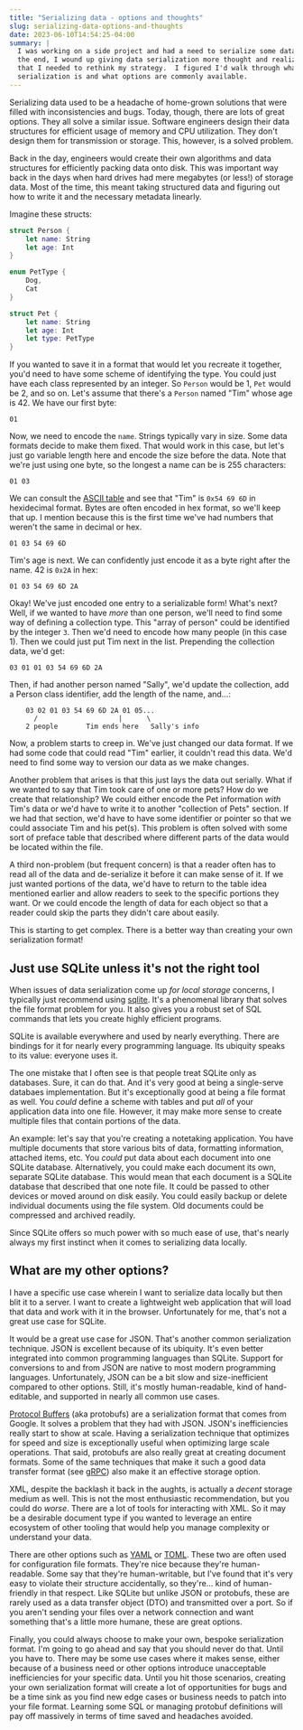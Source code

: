 ```yaml
---
title: "Serializing data - options and thoughts"
slug: serializing-data-options-and-thoughts
date: 2023-06-10T14:54:25-04:00
summary: |
  I was working on a side project and had a need to serialize some data.  In
  the end, I wound up giving data serialization more thought and realizing
  that I needed to rethink my strategy.  I figured I'd walk through what data
  serialization is and what options are commonly available.
---
```


Serializing data used to be a headache of home-grown solutions that were filled
with inconsistencies and bugs.  Today, though, there are lots of great options.
They all solve a similar issue.  Software engineers design their data structures
for efficient usage of memory and CPU utilization.  They don't design them for
transmission or storage.  This, however, is a solved problem.

Back in the day, engineers would create their own algorithms and data structures
for efficiently packing data onto disk.  This was important way back in the days
when hard drives had mere megabytes (or less!) of storage data.  Most of the
time, this meant taking structured data and figuring out how to write it and the
necessary metadata linearly.

Imagine these structs:

```swift
struct Person {
	let name: String
	let age: Int
}

enum PetType {
	Dog,
	Cat
}

struct Pet {
	let name: String
	let age: Int
	let type: PetType
}
```

If you wanted to save it in a format that would let you recreate it together,
you'd need to have some scheme of identifying the type.  You could just have
each class represented by an integer.  So `Person` would be 1, `Pet` would be 2,
and so on.  Let's assume that there's a `Person` named "Tim" whose age is 42.
We have our first byte:

`01`

Now, we need to encode the `name`.  Strings typically vary in size.  Some data
formats decide to make them fixed.  That would work in this case, but let's just
go variable length here and encode the size before the data.  Note that we're
just using one byte, so the longest a name can be is 255 characters:

`01 03`

We can consult the [ASCII table](https://www.asciitable.com) and see that "Tim"
is `0x54 69 6D` in hexidecimal format.  Bytes are often encoded in hex format,
so we'll keep that up.  I mention because this is the first time we've had
numbers that weren't the same in decimal or hex.

`01 03 54 69 6D`

Tim's age is next.  We can confidently just encode it as a byte right after the
name.  42 is `0x2A` in hex:

`01 03 54 69 6D 2A`

Okay!  We've just encoded one entry to a serializable form!  What's next?  Well,
if we wanted to have *more* than one person, we'll need to find some way of
defining a collection type.  This "array of person" could be identified by the
integer `3`.  Then we'd need to encode how many people (in this case 1).  Then
we could just put Tim next in the list.  Prepending the collection data, we'd
get:

`03 01 01 03 54 69 6D 2A`

Then, if had another person named "Sally", we'd update the collection, add a
Person class identifier, add the length of the name, and...:

```
	03 02 01 03 54 69 6D 2A 01 05...
      /                    |      \
	2 people	   Tim ends here   Sally's info
```

Now, a problem starts to creep in.  We've just changed our data format.  If we
had some code that could read "Tim" earlier, it couldn't read this data.  We'd
need to find some way to version our data as we make changes.

Another problem that arises is that this just lays the data out serially.  What
if we wanted to say that Tim took care of one or more pets?  How do we create
that relationship?  We could either encode the Pet information *with* Tim's data
or we'd have to write it to another "collection of Pets" section.  If we had
that section, we'd have to have some identifier or pointer so that we could
associate Tim and his pet(s).  This problem is often solved with some sort of
preface table that described where different parts of the data would be located
within the file.

A third non-problem (but frequent concern) is that a reader often has to read
all of the data and de-serialize it before it can make sense of it.  If we just
wanted portions of the data, we'd have to return to the table idea mentioned
earlier and allow readers to seek to the specific portions they want.  Or we
could encode the length of data for each object so that a reader could skip the
parts they didn't care about easily.

This is starting to get complex.  There is a better way than creating your own
serialization format!

## Just use SQLite unless it's not the right tool

When issues of data serialization come up *for local storage* concerns, I
typically just recommend using [sqlite](https://www.sqlite.org/index.html).
It's a phenomenal library that solves the file format problem for you.  It also
gives you a robust set of SQL commands that lets you create highly efficient
programs.

SQLite is available everywhere and used by nearly everything.  There are
bindings for it for nearly every programming language.  Its ubiquity speaks to
its value: everyone uses it.

The one mistake that I often see is that people treat SQLite only as databases.
Sure, it can do that.  And it's very good at being a single-serve databaes
implementation.  But it's exceptionally good at being a file format as well.
You *could* define a scheme with tables and put *all* of your application data
into one file.  However, it may make more sense to create multiple files that
contain portions of the data.

An example: let's say that you're creating a notetaking application.  You have
multiple documents that store various bits of data, formatting information,
attached items, etc.  You *could* put data about each document into one SQLite
database.  Alternatively, you could make each document its own, separate SQLite
database.  This would mean that each document is a SQLite database that
described that one note file.  It could be passed to other devices or moved
around on disk easily.  You could easily backup or delete individual documents
using the file system.  Old documents could be compressed and archived readily.

Since SQLite offers so much power with so much ease of use, that's nearly always
my first instinct when it comes to serializing data locally.

## What are my other options?

I have a specific use case wherein I want to serialize data locally but then
blit it to a server.  I want to create a lightweight web application that will
load that data and work with it in the browser.  Unfortunately for me, that's
not a great use case for SQLite.

It would be a great use case for JSON.  That's another common serialization
technique.  JSON is excellent because of its ubiquity.  It's even better
integrated into common programming languages than SQLite.  Support for
conversions to and from JSON are native to most modern programming languages.
Unfortunately, JSON can be a bit slow and size-inefficient compared to other
options.  Still, it's mostly human-readable, kind of hand-editable, and
supported in nearly all common use cases.

[Protocol Buffers](https://protobuf.dev) (aka protobufs) are a serialization
format that comes from Google.  It solves a problem that they had with JSON.
JSON's inefficiencies really start to show at scale.  Having a serialization
technique that optimizes for speed and size is exceptionally useful when
optimizing large scale operations.  That said, protobufs are also really great
at creating document formats.  Some of the same techniques that make it such a
good data transfer format (see [gRPC](https://grpc.io)) also make it an
effective storage option.

XML, despite the backlash it back in the aughts, is actually a *decent* storage
medium as well.  This is not the most enthusiastic recommendation, but you could
do *worse*.  There are a lot of tools for interacting with XML.  So it may be a
desirable document type if you wanted to leverage an entire ecosystem of other
tooling that would help you manage complexity or understand your data.

There are other options such as [YAML](https://yaml.org) or
[TOML](https://toml.io/en/).  These two are often used for configuration file
formats.  They're nice because they're human-readable.  Some say that they're
human-writable, but I've found that it's very easy to violate their structure
accidentally, so they're... kind of human-friendly in that respect.  Like SQLite
but unlike JSON or protobufs, these are rarely used as a data transfer object
(DTO) and transmitted over a port.  So if you aren't sending your files over a
network connection and want something that's a little more humane, these are
great options.

Finally, you could always choose to make your own, bespoke serialization format.
I'm going to go ahead and say that you should never do that.  Until you have to.
There may be some use cases where it makes sense, either because of a business
need or other options introduce unacceptable inefficiencies for your specific
data.  Until you hit those scenarios, creating your own serialization format
will create a lot of opportunities for bugs and be a time sink as you find new
edge cases or business needs to patch into your file format.  Learning some SQL
or managing protobuf definitions will pay off massively in terms of time saved
and headaches avoided.
